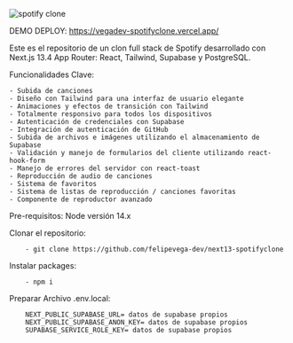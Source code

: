 ![spotify clone](https://github.com/felipevega-dev/next13-spotifyclone/assets/86897009/45101a86-02cb-42a7-993a-15ad68485034)

DEMO DEPLOY: https://vegadev-spotifyclone.vercel.app/

Este es el repositorio de un clon full stack de Spotify desarrollado con Next.js 13.4 App Router: 
React, Tailwind, Supabase y PostgreSQL.

Funcionalidades Clave:

	- Subida de canciones
	- Diseño con Tailwind para una interfaz de usuario elegante
	- Animaciones y efectos de transición con Tailwind
	- Totalmente responsivo para todos los dispositivos
	- Autenticación de credenciales con Supabase
	- Integración de autenticación de GitHub
	- Subida de archivos e imágenes utilizando el almacenamiento de Supabase
	- Validación y manejo de formularios del cliente utilizando react-hook-form
	- Manejo de errores del servidor con react-toast
	- Reproducción de audio de canciones
	- Sistema de favoritos
	- Sistema de listas de reproducción / canciones favoritas
	- Componente de reproductor avanzado
	
Pre-requisitos: Node versión 14.x

Clonar el repositorio:

		- git clone https://github.com/felipevega-dev/next13-spotifyclone
Instalar packages:

		- npm i
	
Preparar Archivo .env.local:

		NEXT_PUBLIC_SUPABASE_URL= datos de supabase propios
		NEXT_PUBLIC_SUPABASE_ANON_KEY= datos de supabase propios
		SUPABASE_SERVICE_ROLE_KEY= datos de supabase propios
